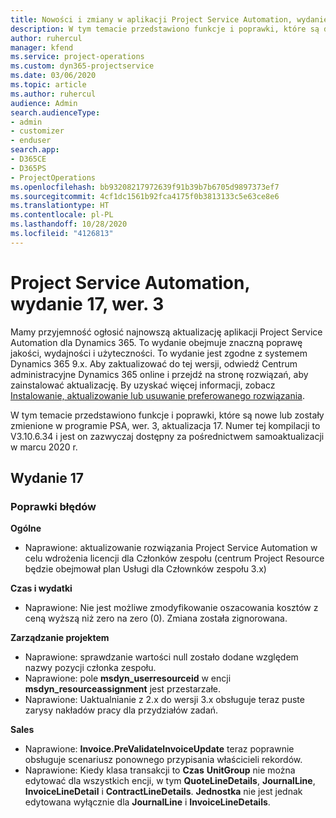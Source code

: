 ```yaml
---
title: Nowości i zmiany w aplikacji Project Service Automation, wydanie 17, wer. 3
description: W tym temacie przedstawiono funkcje i poprawki, które są dostepne w programie Project Service Automation, aktualizacja 17, wer. 3.
author: ruhercul
manager: kfend
ms.service: project-operations
ms.custom: dyn365-projectservice
ms.date: 03/06/2020
ms.topic: article
ms.author: ruhercul
audience: Admin
search.audienceType:
- admin
- customizer
- enduser
search.app:
- D365CE
- D365PS
- ProjectOperations
ms.openlocfilehash: bb93208217972639f91b39b7b6705d9897373ef7
ms.sourcegitcommit: 4cf1dc1561b92fca4175f0b3813133c5e63ce8e6
ms.translationtype: HT
ms.contentlocale: pl-PL
ms.lasthandoff: 10/28/2020
ms.locfileid: "4126813"
---
```

# <a name="project-service-automation-update-release-17-v3"></a>Project Service Automation, wydanie 17, wer. 3

Mamy przyjemność ogłosić najnowszą aktualizację aplikacji Project Service Automation dla Dynamics 365. To wydanie obejmuje znaczną poprawę jakości, wydajności i użyteczności.  To wydanie jest zgodne z systemem Dynamics 365 9.x. Aby zaktualizować do tej wersji, odwiedź Centrum administracyjne Dynamics 365 online i przejdź na stronę rozwiązań, aby zainstalować aktualizację. By uzyskać więcej informacji, zobacz [Instalowanie, aktualizowanie lub usuwanie preferowanego rozwiązania](https://docs.microsoft.com/power-platform/admin/install-remove-preferred-solution).

W tym temacie przedstawiono funkcje i poprawki, które są nowe lub zostały zmienione w programie PSA, wer. 3, aktualizacja 17. Numer tej kompilacji to V3.10.6.34 i jest on zazwyczaj dostępny za pośrednictwem samoaktualizacji w marcu 2020 r.


## <a name="update-release-17"></a>Wydanie 17

### <a name="bug-fixes"></a>Poprawki błędów

**Ogólne**

- Naprawione: aktualizowanie rozwiązania Project Service Automation w celu wdrożenia licencji dla Członków zespołu (centrum Project Resource będzie obejmował plan Usługi dla Człownków zespołu 3.x)
 
**Czas i wydatki**

- Naprawione: Nie jest możliwe zmodyfikowanie oszacowania kosztów z ceną wyższą niż zero na zero (0). Zmiana została zignorowana.

**Zarządzanie projektem**

- Naprawione: sprawdzanie wartości null zostało dodane względem nazwy pozycji członka zespołu.
- Naprawione: pole **msdyn_userresourceid** w encji **msdyn_resourceassignment** jest przestarzałe.
- Naprawione: Uaktualnianie z 2.x do wersji 3.x obsługuje teraz puste zarysy nakładów pracy dla przydziałów zadań.

**Sales**

- Naprawione: **Invoice.PreValidateInvoiceUpdate** teraz poprawnie obsługuje scenariusz ponownego przypisania właścicieli rekordów.
- Naprawione: Kiedy klasa transakcji to **Czas** **UnitGroup** nie można edytować dla wszystkich encji, w tym **QuoteLineDetails**, **JournalLine**, **InvoiceLineDetail** i **ContractLineDetails**. **Jednostka** nie jest jednak edytowana wyłącznie dla **JournalLine** i **InvoiceLineDetails**.


